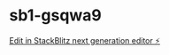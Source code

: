 # sb1-gsqwa9

[Edit in StackBlitz next generation editor ⚡️](https://stackblitz.com/~/github.com/jamilm/sb1-gsqwa9)